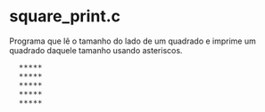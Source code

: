 # square_print.c
Programa que lê o tamanho do lado de um quadrado e imprime um quadrado daquele tamanho usando asteriscos.
<pre>
  &#42;&#42;&#42;&#42;&#42;
  &#42;&#42;&#42;&#42;&#42;
  &#42;&#42;&#42;&#42;&#42;
  &#42;&#42;&#42;&#42;&#42;
  &#42;&#42;&#42;&#42;&#42;
</pre>
